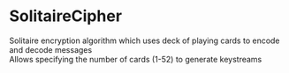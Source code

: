 # SolitaireCipher

Solitaire encryption algorithm which uses deck of playing cards to encode and decode messages  
Allows specifying the number of cards (1-52) to generate keystreams   
